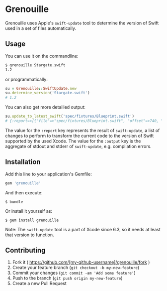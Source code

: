 # Grenouille

Grenouille uses Apple's `swift-update` tool to determine the version of Swift
used in a set of files automatically.

## Usage

You can use it on the commandline:

```bash
$ grenouille Stargate.swift 
1.2
```

or programmatically:

```ruby
su = Grenouille::SwiftUpdate.new
su.determine_version('Stargate.swift')
# 1.2
```

You can also get more detailled output:

```ruby
su.update_to_latest_swift('spec/fixtures/Blueprint.swift')
# {:report=>[{"file"=>"spec/fixtures/Blueprint.swift", "offset"=>740, "remove"=>2, "text"=>"as!"}, {"file"=>"spec/fixtures/Blueprint.swift", "offset"=>6758, "remove"=>2, "text"=>"as!"}, {"file"=>"spec/fixtures/Blueprint.swift", "offset"=>10613, "remove"=>2, "text"=>"as!"}], :output=>""}
```

The value for the `:report` key represents the result of `swift-update`, a
list of changes to perform to transform the current code to the version of
Swift supported by the used Xcode. The value for the `:output` key is the
aggregate of stdout and stderr of `swift-update`, e.g. compilation errors.

## Installation

Add this line to your application's Gemfile:

```ruby
gem 'grenouille'
```

And then execute:

    $ bundle

Or install it yourself as:

    $ gem install grenouille

Note: The `swift-update` tool is a part of Xcode since 6.3, so it
needs at least that version to function.

## Contributing

1. Fork it ( https://github.com/[my-github-username]/grenouille/fork )
2. Create your feature branch (`git checkout -b my-new-feature`)
3. Commit your changes (`git commit -am 'Add some feature'`)
4. Push to the branch (`git push origin my-new-feature`)
5. Create a new Pull Request
